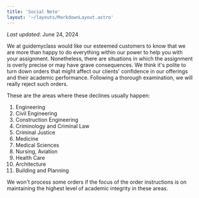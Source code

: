 ```yaml
---
title: 'Social Note'
layout: '~/layouts/MarkdownLayout.astro'
---
```


_Last updated_: June 24, 2024

We at guidemyclass would like our esteemed customers to know that we are more than happy to do everything within our power to help you with your assignment. Nonetheless, there are situations in which the assignment is overly precise or may have grave consequences. We think it's polite to turn down orders that might affect our clients' confidence in our offerings and their academic performance. Following a thorough examination, we will really reject such orders.  

These are the areas where these declines usually happen:  

1. Engineering
2. Civil Engineering
3. Construction Engineering
4. Criminology and Criminal Law
5. Criminal Justice
6. Medicine
7. Medical Sciences
8. Nursing, Aviation
9. Health Care
10. Architecture
11. Building and Planning

We won't process some orders if the focus of the order instructions is on maintaining the highest level of academic integrity in these areas.